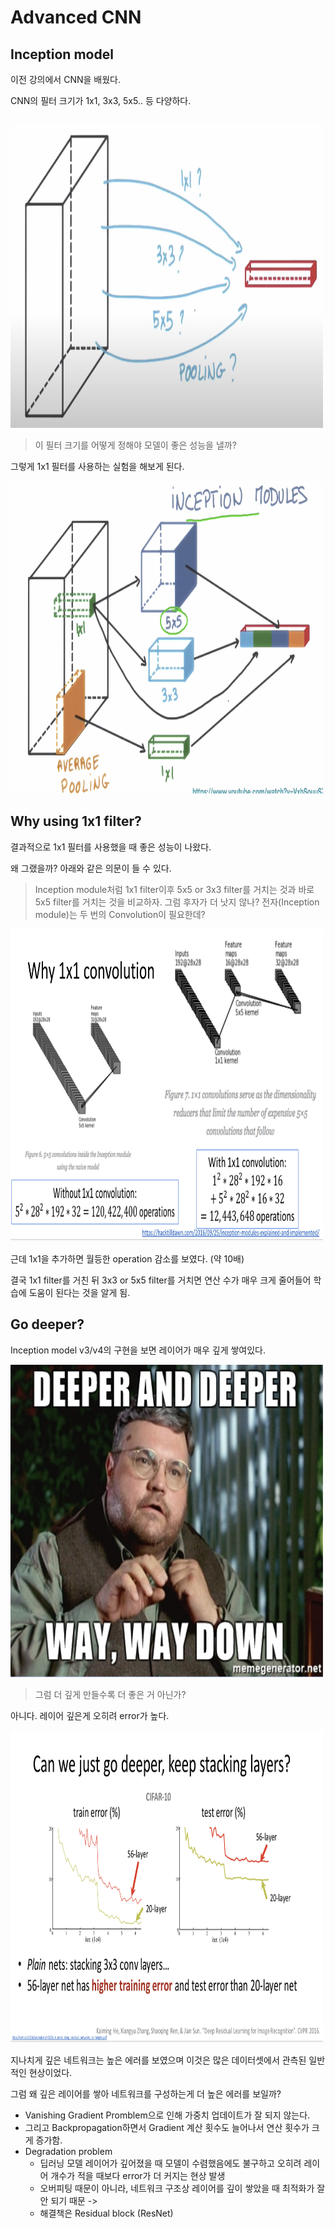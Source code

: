 # Advanced CNN

## Inception model

이전 강의에서 CNN을 배웠다.

CNN의 필터 크기가 1x1, 3x3, 5x5.. 등 다양하다.

<img src="/assets/images/inception_why.png" width="500" height="500">

> 이 필터 크기를 어떻게 정해야 모델이 좋은 성능을 낼까?

그렇게 1x1 필터를 사용하는 실험을 해보게 된다.

<img src="/assets/images/inception_modules.png" width="500" height="500">

## Why using 1x1 filter?

결과적으로 1x1 필터를 사용했을 때 좋은 성능이 나왔다.

왜 그랬을까? 아래와 같은 의문이 들 수 있다.

> Inception module처럼 1x1 filter이후 5x5 or 3x3 filter를 거치는 것과 바로 5x5 filter를 거치는 것을 비교하자. 그럼 후자가 더 낫지 않나? 전자(Inception module)는 두 번의 Convolution이 필요한데?

<img src="/assets/images/why_1x1_convolution.png" width="500" height="500">

근데 1x1을 추가하면 월등한 operation 감소를 보였다. (약 10배)

결국 1x1 filter를 거친 뒤 3x3 or 5x5 filter를 거치면 연산 수가 매우 크게 줄어들어 학습에 도움이 된다는 것을 알게 됨.

## Go deeper?

Inception model v3/v4의 구현을 보면 레이어가 매우 깊게 쌓여있다.

<img src="/assets/images/deeper.png" width="500" height="500">

> 그럼 더 깊게 만들수록 더 좋은 거 아닌가?

아니다. 레이어 깊은게 오히려 error가 높다.

<img src="/assets/images/deeper_bad.png" width="500" height="500">

지나치게 깊은 네트워크는 높은 에러를 보였으며 이것은 많은 데이터셋에서 관측된 일반적인 현상이었다.

그럼 왜 깊은 레이어를 쌓아 네트워크를 구성하는게 더 높은 에러를 보일까?

-   Vanishing Gradient Promblem으로 인해 가중치 업데이트가 잘 되지 않는다.
-   그리고 Backpropagation하면서 Gradient 계산 횟수도 늘어나서 연산 횟수가 크게 증가함.
-   Degradation problem
    -   딥러닝 모델 레이어가 깊어졌을 때 모델이 수렴했음에도 불구하고 오히려 레이어 개수가 적을 때보다 error가 더 커지는 현상 발생
    -   오버피팅 때문이 아니라, 네트워크 구조상 레이어를 깊이 쌓았을 때 최적화가 잘 안 되기 때문 ->
    -   해결책은 Residual block (ResNet)
